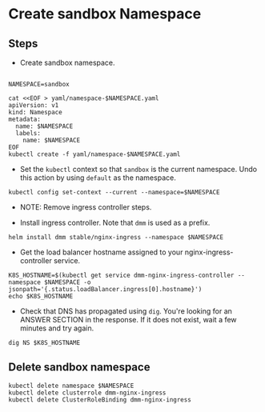 # Create sandbox Namespace

## Steps

* Create sandbox namespace.

```

NAMESPACE=sandbox

cat <<EOF > yaml/namespace-$NAMESPACE.yaml
apiVersion: v1
kind: Namespace
metadata:
  name: $NAMESPACE
  labels:
    name: $NAMESPACE
EOF
kubectl create -f yaml/namespace-$NAMESPACE.yaml
```

* Set the `kubectl` context so that `sandbox` is the current namespace. Undo this action by using `default` as the namespace.

```
kubectl config set-context --current --namespace=$NAMESPACE
```

*  NOTE: Remove ingress controller steps.

* Install ingress controller. Note that `dmm` is used as a prefix.

```
helm install dmm stable/nginx-ingress --namespace $NAMESPACE
```

* Get the load balancer hostname assigned to your nginx-ingress-controller service.

```
K8S_HOSTNAME=$(kubectl get service dmm-nginx-ingress-controller --namespace $NAMESPACE -o jsonpath='{.status.loadBalancer.ingress[0].hostname}')
echo $K8S_HOSTNAME
```

* Check that DNS has propagated using `dig`. You're looking for an ANSWER SECTION in the response. If it does not exist, wait a few minutes and try again.

```
dig NS $K8S_HOSTNAME
```

## Delete sandbox namespace

```
kubectl delete namespace $NAMESPACE
kubectl delete clusterrole dmm-nginx-ingress
kubectl delete ClusterRoleBinding dmm-nginx-ingress
```
